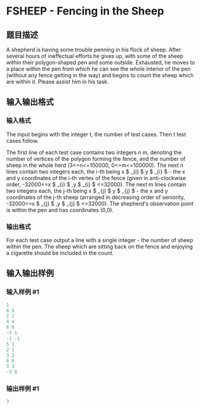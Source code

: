 # FSHEEP - Fencing in the Sheep

## 题目描述

A shepherd is having some trouble penning in his flock of sheep. After several hours of ineffectual efforts he gives up, with some of the sheep within their polygon-shaped pen and some outside. Exhausted, he moves to a place within the pen from which he can see the whole interior of the pen (without any fence getting in the way) and begins to count the sheep which are within it. Please assist him in his task.

## 输入输出格式

### 输入格式

The input begins with the integer t, the number of test cases. Then t test cases follow.

The first line of each test case contains two integers n m, denoting the number of vertices of the polygon forming the fence, and the number of sheep in the whole herd (3<=n<=100000, 0<=m<=100000). The next n lines contain two integers each, the i-th being x $ _{i} $ y $ _{i} $ - the x and y coordinates of the i-th vertex of the fence (given in anti-clockwise order, -32000<=x $ _{i} $ ,y $ _{i} $ <=32000). The next m lines contain two integers each, the j-th being x $ _{j} $ y $ _{j} $ - the x and y coordinates of the j-th sheep (arranged in decreasing order of seniority, -32000<=x $ _{j} $ ,y $ _{j} $ <=32000). The shepherd's observation point is within the pen and has coordinates (0,0).

### 输出格式

For each test case output a line with a single integer - the number of sheep within the pen. The sheep which are sitting back on the fence and enjoying a cigarette should be included in the count.

## 输入输出样例

### 输入样例 #1

```cpp
1
6 5
2 2
4 4
6 6
-3 1
-1 -1
5 1
2 1
3 2
6 6
3 3
-3 0
```


### 输出样例 #1

```cpp
3
```


